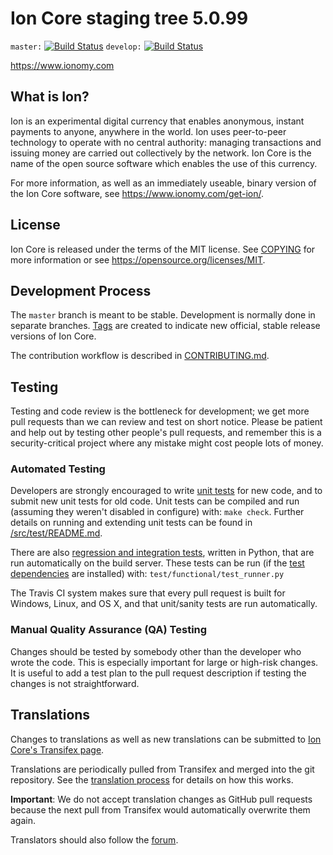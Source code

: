 Ion Core staging tree 5.0.99
=============================

`master:` [![Build Status](https://travis-ci.org/ionpay/ion.svg?branch=master)](https://travis-ci.org/ionpay/ion) `develop:` [![Build Status](https://travis-ci.org/ionpay/ion.svg?branch=develop)](https://travis-ci.org/ionpay/ion/branches)

https://www.ionomy.com


What is Ion?
-------------

Ion is an experimental digital currency that enables anonymous, instant
payments to anyone, anywhere in the world. Ion uses peer-to-peer technology
to operate with no central authority: managing transactions and issuing money
are carried out collectively by the network. Ion Core is the name of the open
source software which enables the use of this currency.

For more information, as well as an immediately useable, binary version of
the Ion Core software, see https://www.ionomy.com/get-ion/.


License
-------

Ion Core is released under the terms of the MIT license. See [COPYING](COPYING) for more
information or see https://opensource.org/licenses/MIT.

Development Process
-------------------

The `master` branch is meant to be stable. Development is normally done in separate branches.
[Tags](https://bitbucket.org/ioncoin/ion/tags) are created to indicate new official,
stable release versions of Ion Core.

The contribution workflow is described in [CONTRIBUTING.md](CONTRIBUTING.md).

Testing
-------

Testing and code review is the bottleneck for development; we get more pull
requests than we can review and test on short notice. Please be patient and help out by testing
other people's pull requests, and remember this is a security-critical project where any mistake might cost people
lots of money.

### Automated Testing

Developers are strongly encouraged to write [unit tests](src/test/README.md) for new code, and to
submit new unit tests for old code. Unit tests can be compiled and run
(assuming they weren't disabled in configure) with: `make check`. Further details on running
and extending unit tests can be found in [/src/test/README.md](/src/test/README.md).

There are also [regression and integration tests](/test), written
in Python, that are run automatically on the build server.
These tests can be run (if the [test dependencies](/test) are installed) with: `test/functional/test_runner.py`

The Travis CI system makes sure that every pull request is built for Windows, Linux, and OS X, and that unit/sanity tests are run automatically.

### Manual Quality Assurance (QA) Testing

Changes should be tested by somebody other than the developer who wrote the
code. This is especially important for large or high-risk changes. It is useful
to add a test plan to the pull request description if testing the changes is
not straightforward.

Translations
------------

Changes to translations as well as new translations can be submitted to
[Ion Core's Transifex page](https://www.transifex.com/ioncoincore/ioncore/).

Translations are periodically pulled from Transifex and merged into the git repository. See the
[translation process](doc/translation_process.md) for details on how this works.

**Important**: We do not accept translation changes as GitHub pull requests because the next
pull from Transifex would automatically overwrite them again.

Translators should also follow the [forum](https://www.ionomy.com/forum/topic/ion-worldwide-collaboration.88/).
